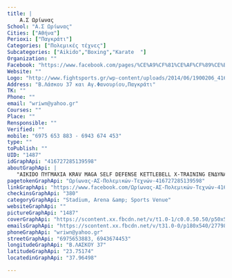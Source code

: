 ```yaml
---
title: |
    Α.Σ Ωρίωνας
School: "Α.Σ Ωρίωνας"
Cities: ["Αθήνα"]
Perioxi: ["Παγκράτι"]
Categories: ["Πολεμικές τέχνες"]
Subcategories: ["Aikido","Boxing","Karate  "]
Organization: ""
Facebook: "https://www.facebook.com/pages/%CE%A9%CF%81%CE%AF%CF%89%CE%BD%CE%B1%CF%82-%CE%91%CE%A3-%CE%A0%CE%BF%CE%BB%CE%B5%CE%BC%CE%B9%CE%BA%CF%8E%CE%BD-%CE%A4%CE%B5%CF%87%CE%BD%CF%8E%CE%BD/416727285139598?sk=timeline"
Website: ""
Logo: "http://www.fightsports.gr/wp-content/uploads/2014/06/1900206_416752011803792_832354621_o.jpg"
Address: "Β.Λάσκου 37 και Αγ.Φανουρίου,Παγκράτι"
TK: ""
Phone: ""
email: "wriwn@yahoo.gr"
Courses: ""
Place: ""
Rensponsible: ""
Verified: ""
mobile: "6975 653 883 - 6943 674 453"
type: ""
toPublish: ""
UID: "1487"
idGraphApi: "416727285139598"
aboutGraphApi: | 
   "AIKIDO ΠΥΓΜΑΧΙΑ KRAV MAGA SELF DEFENSE KETTLEBELL X-TRAINING ΕΝΔΥΝΑΜΩΣΗ-ΑΝΑΠΤΥΞΗ-ΑΠΟΚΑΤΑΣΤΑΣΗ"
pagetokenGraphApi: "Ωρίωνας-ΑΣ-Πολεμικών-Τεχνών-416727285139598"
linkGraphApi: "https://www.facebook.com/Ωρίωνας-ΑΣ-Πολεμικών-Τεχνών-416727285139598/"
checkinsGraphApi: "380"
categoryGraphApi: "Stadium, Arena &amp; Sports Venue"
websiteGraphApi: ""
pictureGraphApi: "1487"
coverGraphApi: "https://scontent.xx.fbcdn.net/v/t1.0-1/c0.0.50.50/p50x50/11873437_748774301934893_2327533107640505729_n.jpg?oh=307a58ba0385ec4b346be495d3639ed5&amp;oe=5B412043"
emailsGraphApi: "https://scontent.xx.fbcdn.net/v/t31.0-0/p180x540/27798106_1343409542471363_5434806523413784647_o.jpg?oh=5e748d4aaac44103d8536544bc9efdac&amp;oe=5B09012C"
phoneGraphApi: "wriwn@yahoo.gr"
streetGraphApi: "6975653883, 6943674453"
longitudeGraphApi: "Β.ΛΑΣΚΟΥ 37"
latitudeGraphApi: "23.75174"
locatedinGraphApi: "37.96498"

---
```





